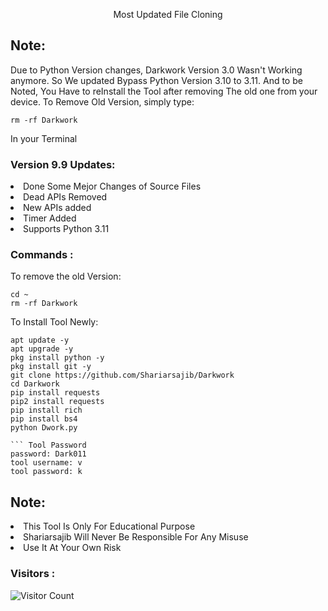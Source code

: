 <p align="center">Most Updated File Cloning</p>

## Note:
Due to Python Version changes, Darkwork Version 3.0 Wasn't Working anymore. So We updated Bypass Python Version 3.10 to 3.11. And to be Noted, You Have to reInstall the Tool after removing The old one from your device. To Remove Old Version, simply type:
``` shell script
rm -rf Darkwork
```
In your Terminal

### Version 9.9 Updates:
<li>Done Some Mejor Changes of Source Files</li>
<li>Dead APIs Removed</li>
<li>New APIs added</li>
<li>Timer Added</li>
<li>Supports Python 3.11</li>

### Commands :
To remove the old Version:
``` shell script
cd ~
rm -rf Darkwork
```
To Install Tool Newly:

``` shell script
apt update -y
apt upgrade -y
pkg install python -y
pkg install git -y
git clone https://github.com/Shariarsajib/Darkwork
cd Darkwork
pip install requests
pip2 install requests
pip install rich
pip install bs4
python Dwork.py

``` Tool Password
password: Dark011
tool username: v
tool password: k

```
## Note:
<li>This Tool Is Only For Educational Purpose</li>
<li>Shariarsajib Will Never Be Responsible For Any Misuse</li>
<li>Use It At Your Own Risk</li>


### Visitors :

![Visitor Count](https://profile-counter.glitch.me/Shariarsajib/count.svg)
